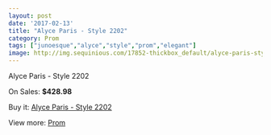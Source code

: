 ```yaml
---
layout: post
date: '2017-02-13'
title: "Alyce Paris - Style 2202"
category: Prom
tags: ["junoesque","alyce","style","prom","elegant"]
image: http://img.sequinious.com/17852-thickbox_default/alyce-paris-style-2202.jpg
---
```

Alyce Paris - Style 2202

On Sales: **$428.98**
<a href="https://www.sequinious.com/prom/8385-alyce-paris-style-2202.html"><amp-img layout="responsive" width="600" height="600" src="//img.sequinious.com/17852-thickbox_default/alyce-paris-style-2202.jpg" alt="Alyce Paris - Style 2202 0" /></a>

Buy it: [Alyce Paris - Style 2202](https://www.sequinious.com/prom/8385-alyce-paris-style-2202.html "Alyce Paris - Style 2202")

View more: [Prom](https://www.sequinious.com/7-prom "Prom")